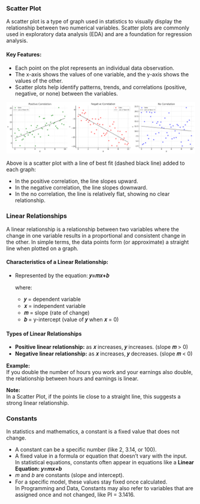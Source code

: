 ### Scatter Plot
A scatter plot is a type of graph used in statistics to visually display the relationship between two numerical variables. Scatter plots are commonly used in exploratory data analysis (EDA) and are a foundation for regression analysis.
#### Key Features:
- Each point on the plot represents an individual data observation.
- The x-axis shows the values of one variable, and the y-axis shows the values of the other.
- Scatter plots help identify patterns, trends, and correlations (positive, negative, or none) between the variables.

![Scatter plot](https://github.com/tamunoWoks/Statistics/blob/main/images/scatter_plot.png)

Above is a scatter plot with a line of best fit (dashed black line) added to each graph:
- In the positive correlation, the line slopes upward.
- In the negative correlation, the line slopes downward.
- In the no correlation, the line is relatively flat, showing no clear relationship.

### Linear Relationships
A linear relationship is a relationship between two variables where the change in one variable results in a proportional and consistent change in the other. In simple terms, the data points form (or approximate) a straight line when plotted on a graph.
#### Characteristics of a Linear Relationship:
- Represented by the equation:  **𝑦=𝑚𝑥+𝑏**
  
  where:
  - **𝑦** = dependent variable
  - **𝑥** = independent variable
  - **𝑚** = slope (rate of change)
  - **𝑏** = y-intercept (value of **𝑦** when **𝑥** = 0)

#### Types of Linear Relationships
- **Positive linear relationship:** as **𝑥** increases, **𝑦** increases. (slope **𝑚** > 0)
- **Negative linear relationship:** as **𝑥** increases, **𝑦** decreases. (slope **𝑚** < 0)

**Example:**  
If you double the number of hours you work and your earnings also double, the relationship between hours and earnings is linear.

**Note:**  
In a Scatter Plot, if the points lie close to a straight line, this suggests a strong linear relationship.

### Constants
In statistics and mathematics, a constant is a fixed value that does not change. 
- A constant can be a specific number (like 2, 3.14, or 100).
- A fixed value in a formula or equation that doesn’t vary with the input.  
In statistical equations, constants often appear in equations like a **Linear Equation: *y=mx+b***
- 𝑚 and 𝑏 are constants (slope and intercept).
- For a specific model, these values stay fixed once calculated.  
In Programming and Data, Constants may also refer to variables that are assigned once and not changed, like PI = 3.1416.
